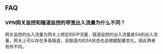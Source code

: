 

## FAQ

### VPN网关监控和隧道监控的带宽出入流量为什么不同？

网关监控的出入流量为网关上绑定的EIP流量，隧道监控的出入流量是SA的出入流量，网关上可以存在多条隧道，且隧道内的SA状态也会根据配置变化。因此两者有所不同。
